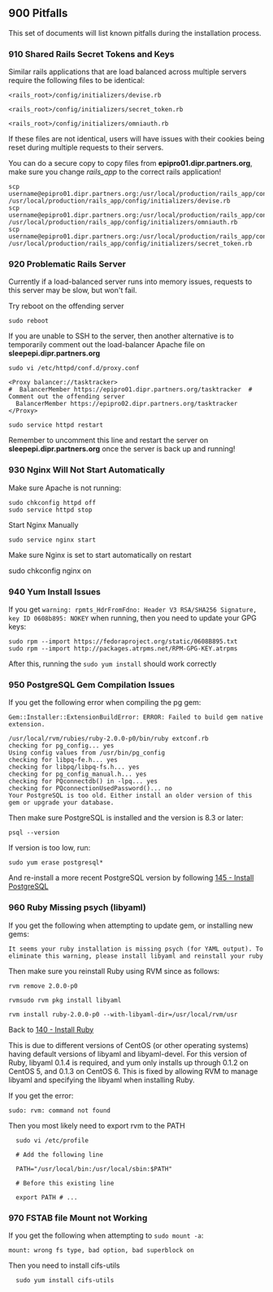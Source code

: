 ## 900 Pitfalls

This set of documents will list known pitfalls during the installation process.

### 910 Shared Rails Secret Tokens and Keys

Similar rails applications that are load balanced across multiple servers require the following files to be identical:

```console
<rails_root>/config/initializers/devise.rb

<rails_root>/config/initializers/secret_token.rb

<rails_root>/config/initializers/omniauth.rb
```

If these files are not identical, users will have issues with their cookies being reset during multiple requests to their servers.

You can do a secure copy to copy files from **epipro01.dipr.partners.org**, make sure you change *rails_app* to the correct rails application!

```console
scp username@epipro01.dipr.partners.org:/usr/local/production/rails_app/config/initializers/devise.rb /usr/local/production/rails_app/config/initializers/devise.rb
scp username@epipro01.dipr.partners.org:/usr/local/production/rails_app/config/initializers/omniauth.rb /usr/local/production/rails_app/config/initializers/omniauth.rb
scp username@epipro01.dipr.partners.org:/usr/local/production/rails_app/config/initializers/secret_token.rb /usr/local/production/rails_app/config/initializers/secret_token.rb
```

### 920 Problematic Rails Server

Currently if a load-balanced server runs into memory issues, requests to this server may be slow, but won't fail.

Try reboot on the offending server

```console
sudo reboot
```

If you are unable to SSH to the server, then another alternative is to temporarily comment out the load-balancer Apache file on **sleepepi.dipr.partners.org**

`sudo vi /etc/httpd/conf.d/proxy.conf`

```
<Proxy balancer://tasktracker>
#  BalancerMember https://epipro01.dipr.partners.org/tasktracker  # Comment out the offending server
  BalancerMember https://epipro02.dipr.partners.org/tasktracker
</Proxy>
```

`sudo service httpd restart`

Remember to uncomment this line and restart the server on **sleepepi.dipr.partners.org** once the server is back up and running!


### 930 Nginx Will Not Start Automatically

Make sure Apache is not running:

```console
sudo chkconfig httpd off
sudo service httpd stop
```

Start Nginx Manually

```console
sudo service nginx start
```

Make sure Nginx is set to start automatically on restart

  sudo chkconfig nginx on

### 940 Yum Install Issues

If you get `warning: rpmts_HdrFromFdno: Header V3 RSA/SHA256 Signature, key ID 0608b895: NOKEY` when running, then you need to update your GPG keys:

```console
sudo rpm --import https://fedoraproject.org/static/0608B895.txt
sudo rpm --import http://packages.atrpms.net/RPM-GPG-KEY.atrpms
```

After this, running the `sudo yum install` should work correctly

### 950 PostgreSQL Gem Compilation Issues

If you get the following error when compiling the pg gem:

```console
Gem::Installer::ExtensionBuildError: ERROR: Failed to build gem native extension.

/usr/local/rvm/rubies/ruby-2.0.0-p0/bin/ruby extconf.rb
checking for pg_config... yes
Using config values from /usr/bin/pg_config
checking for libpq-fe.h... yes
checking for libpq/libpq-fs.h... yes
checking for pg_config_manual.h... yes
checking for PQconnectdb() in -lpq... yes
checking for PQconnectionUsedPassword()... no
Your PostgreSQL is too old. Either install an older version of this gem or upgrade your database.
```

Then make sure PostgreSQL is installed and the version is 8.3 or later:

`psql --version`

If version is too low, run:

`sudo yum erase postgresql*`

And re-install a more recent PostgreSQL version by following [145 - Install PostgreSQL](https://github.com/sleepepi/sleepepi/tree/master/virtual-machines/145-install-postgresql.rdoc)

### 960 Ruby Missing psych (libyaml)

If you get the following when attempting to update gem, or installing new gems:

```
It seems your ruby installation is missing psych (for YAML output). To eliminate this warning, please install libyaml and reinstall your ruby
```

Then make sure you reinstall Ruby using RVM since as follows:

```console
rvm remove 2.0.0-p0

rvmsudo rvm pkg install libyaml

rvm install ruby-2.0.0-p0 --with-libyaml-dir=/usr/local/rvm/usr
```

Back to [140 - Install Ruby](https://github.com/sleepepi/sleepepi/tree/master/virtual-machines/140-install-ruby.md)

This is due to different versions of CentOS (or other operating systems) having default versions of libyaml and libyaml-devel. For this version of Ruby, libyaml 0.1.4 is required, and yum only installs up through 0.1.2 on CentOS 5, and 0.1.3 on CentOS 6. This is fixed by allowing RVM to manage libyaml and specifying the libyaml when installing Ruby.

If you get the error:

```
sudo: rvm: command not found
```

Then you most likely need to export rvm to the PATH

```console
  sudo vi /etc/profile

  # Add the following line

  PATH="/usr/local/bin:/usr/local/sbin:$PATH"

  # Before this existing line

  export PATH # ...
```

### 970 FSTAB file Mount not Working

If you get the following when attempting to `sudo mount -a`:

```
mount: wrong fs type, bad option, bad superblock on
```

Then you need to install cifs-utils

```console
  sudo yum install cifs-utils
```
